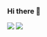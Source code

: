### Hi there 👋

![](https://github-readme-stats.vercel.app/api?username=weilin9999&count_private=true&show_icons=true&hide=stars)
![](https://github-readme-stats.vercel.app/api/top-langs/?username=weilin9999&show_icons=true&layout=compact&card_width=270)
